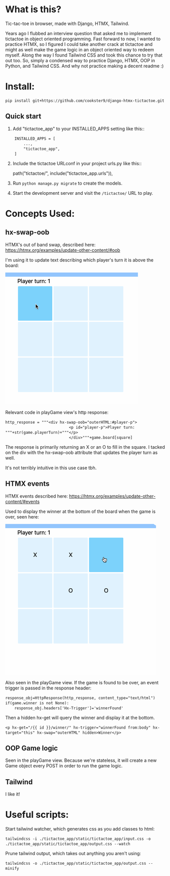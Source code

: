 # What is this?

Tic-tac-toe in browser, made with Django, HTMX, Tailwind.

Years ago I flubbed an interview question that asked me to implement tictactoe in object oriented programming. Fast forward to now, I wanted to practice HTMX, so I figured I could take another crack at tictactoe and might as well make the game logic in an object oriented way to redeem myself. Along the way I found Tailwind CSS and took this chance to try that out too. So, simply a condensed way to practice Django, HTMX, OOP in Python, and Tailwind CSS. And why not practice making a decent readme :)

# Install:
```
pip install git+https://github.com/cookster9/django-htmx-tictactoe.git
```
Quick start
-----------

1. Add "tictactoe_app" to your INSTALLED_APPS setting like this::
```
    INSTALLED_APPS = [
        ...,
        "tictactoe_app",
    ]
```
2. Include the tictactoe URLconf in your project urls.py like this::

    path("tictactoe/", include("tictactoe_app.urls")),

3. Run ``python manage.py migrate`` to create the models.

4. Start the development server and visit the ``/tictactoe/`` URL to play.

# Concepts Used:
## hx-swap-oob
HTMX's out of band swap, described here: https://htmx.org/examples/update-other-content/#oob

I'm using it to update text describing which player's turn it is above the board:

![oob](./gifs/oob.gif)

Relevant code in playGame view's http response:
```
http_response = """<div hx-swap-oob="outerHTML:#player-p">
                            <p id="player-p">Player turn: """+str(game.playerTurn)+"""</p>
                            </div>"""+game.board[square]
```

The response is primarily returning an X or an O to fill in the square. I tacked on the div with the hx-swap-oob attribute that updates the player turn as well.

It's not terribly intuitive in this use case tbh.

## HTMX events
HTMX events described here: https://htmx.org/examples/update-other-content/#events

Used to display the winner at the bottom of the board when the game is over, seen here:

![events](./gifs/event.gif)

Also seen in the playGame view. If the game is found to be over, an event trigger is passed in the response header:
```
response_obj=HttpResponse(http_response, content_type="text/html")
if(game.winner is not None):
    response_obj.headers['Hx-Trigger']='winnerFound'
```

Then a hidden hx-get will query the winner and display it at the bottom.
```
<p hx-get="/{{ id }}/winner/" hx-trigger="winnerFound from:body" hx-target="this" hx-swap="outerHTML" hidden>Winner</p>
```

## OOP Game logic
Seen in the playGame view. Because we're stateless, it will create a new Game object every POST in order to run the game logic.

## Tailwind
I like it!

# Useful scripts:

Start tailwind watcher, which generates css as you add classes to html:
```
tailwindcss -i ./tictactoe_app/static/tictactoe_app/input.css -o ./tictactoe_app/static/tictactoe_app/output.css --watch
```

Prune tailwind output, which takes out anything you aren't using:
```
tailwindcss -o ./tictactoe_app/static/tictactoe_app/output.css --minify
```
